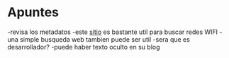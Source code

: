 # Apuntes

-revisa los metadatos
-este [sitio](https://wigle.net) es bastante util para buscar redes WIFI
-una simple busqueda web tambien puede ser util
-sera que es desarrollador?
-puede haber texto oculto en su blog